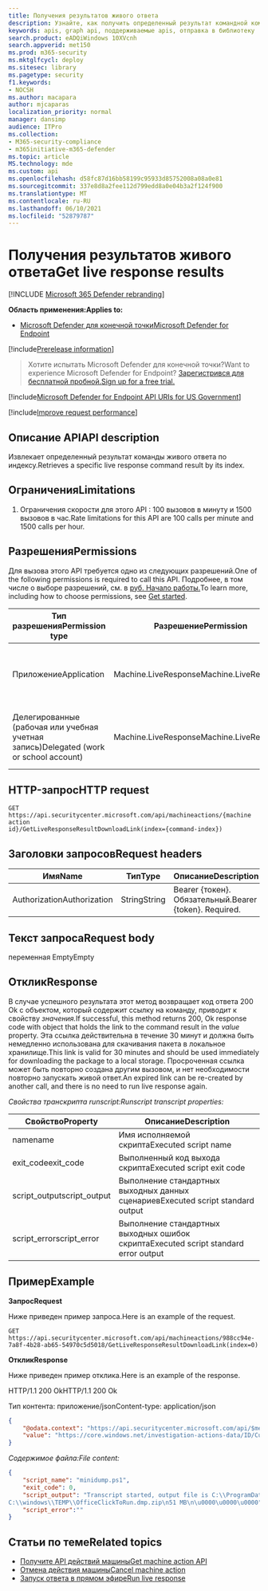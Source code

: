 ```yaml
---
title: Получения результатов живого ответа
description: Узнайте, как получить определенный результат командной команды в прямом эфире по индексу.
keywords: apis, graph api, поддерживаемые apis, отправка в библиотеку
search.product: eADQiWindows 10XVcnh
search.appverid: met150
ms.prod: m365-security
ms.mktglfcycl: deploy
ms.sitesec: library
ms.pagetype: security
f1.keywords:
- NOCSH
ms.author: macapara
author: mjcaparas
localization_priority: normal
manager: dansimp
audience: ITPro
ms.collection:
- M365-security-compliance
- m365initiative-m365-defender
ms.topic: article
MS.technology: mde
ms.custom: api
ms.openlocfilehash: d58fc87d16bb58199c95933d85752008a08a0e81
ms.sourcegitcommit: 337e8d8a2fee112d799edd8a0e04b3a2f124f900
ms.translationtype: MT
ms.contentlocale: ru-RU
ms.lasthandoff: 06/10/2021
ms.locfileid: "52879787"
---
```

#  <a name="get-live-response-results"></a><span data-ttu-id="72aa6-104">Получения результатов живого ответа</span><span class="sxs-lookup"><span data-stu-id="72aa6-104">Get live response results</span></span>

[!INCLUDE [Microsoft 365 Defender rebranding](../../includes/microsoft-defender.md)]

<span data-ttu-id="72aa6-105">**Область применения:**</span><span class="sxs-lookup"><span data-stu-id="72aa6-105">**Applies to:**</span></span>
- [<span data-ttu-id="72aa6-106">Microsoft Defender для конечной точки</span><span class="sxs-lookup"><span data-stu-id="72aa6-106">Microsoft Defender for Endpoint</span></span>](https://go.microsoft.com/fwlink/p/?linkid=2146631)

[!include[Prerelease information](../../includes/prerelease.md)]

><span data-ttu-id="72aa6-107">Хотите испытать Microsoft Defender для конечной точки?</span><span class="sxs-lookup"><span data-stu-id="72aa6-107">Want to experience Microsoft Defender for Endpoint?</span></span> [<span data-ttu-id="72aa6-108">Зарегистрився для бесплатной пробной.</span><span class="sxs-lookup"><span data-stu-id="72aa6-108">Sign up for a free trial.</span></span>](https://www.microsoft.com/microsoft-365/windows/microsoft-defender-atp?ocid=docs-wdatp-exposedapis-abovefoldlink) 

[!include[Microsoft Defender for Endpoint API URIs for US Government](../../includes/microsoft-defender-api-usgov.md)]

[!include[Improve request performance](../../includes/improve-request-performance.md)]

## <a name="api-description"></a><span data-ttu-id="72aa6-109">Описание API</span><span class="sxs-lookup"><span data-stu-id="72aa6-109">API description</span></span>

<span data-ttu-id="72aa6-110">Извлекает определенный результат команды живого ответа по индексу.</span><span class="sxs-lookup"><span data-stu-id="72aa6-110">Retrieves a specific live response command result by its index.</span></span>

## <a name="limitations"></a><span data-ttu-id="72aa6-111">Ограничения</span><span class="sxs-lookup"><span data-stu-id="72aa6-111">Limitations</span></span>

1.  <span data-ttu-id="72aa6-112">Ограничения скорости для этого API : 100 вызовов в минуту и 1500 вызовов в час.</span><span class="sxs-lookup"><span data-stu-id="72aa6-112">Rate limitations for this API are 100 calls per minute and 1500 calls per hour.</span></span>

## <a name="permissions"></a><span data-ttu-id="72aa6-113">Разрешения</span><span class="sxs-lookup"><span data-stu-id="72aa6-113">Permissions</span></span>

<span data-ttu-id="72aa6-114">Для вызова этого API требуется одно из следующих разрешений.</span><span class="sxs-lookup"><span data-stu-id="72aa6-114">One of the following permissions is required to call this API.</span></span> <span data-ttu-id="72aa6-115">Подробнее, в том числе о выборе разрешений, см. в [руб. Начало работы.](apis-intro.md)</span><span class="sxs-lookup"><span data-stu-id="72aa6-115">To learn more, including how to choose permissions, see [Get started](apis-intro.md).</span></span>

| <span data-ttu-id="72aa6-116">Тип разрешения</span><span class="sxs-lookup"><span data-stu-id="72aa6-116">Permission type</span></span>                    | <span data-ttu-id="72aa6-117">Разрешение</span><span class="sxs-lookup"><span data-stu-id="72aa6-117">Permission</span></span>           | <span data-ttu-id="72aa6-118">Имя отображения разрешений</span><span class="sxs-lookup"><span data-stu-id="72aa6-118">Permission display name</span></span>                   |
|------------------------------------|----------------------|-------------------------------------------|
| <span data-ttu-id="72aa6-119">Приложение</span><span class="sxs-lookup"><span data-stu-id="72aa6-119">Application</span></span>                        | <span data-ttu-id="72aa6-120">Machine.LiveResponse</span><span class="sxs-lookup"><span data-stu-id="72aa6-120">Machine.LiveResponse</span></span> | <span data-ttu-id="72aa6-121">Запуск ответа в прямом эфире на определенном компьютере</span><span class="sxs-lookup"><span data-stu-id="72aa6-121">Run live response on a specific machine</span></span> |
| <span data-ttu-id="72aa6-122">Делегированные (рабочая или учебная учетная запись)</span><span class="sxs-lookup"><span data-stu-id="72aa6-122">Delegated (work or school account)</span></span> | <span data-ttu-id="72aa6-123">Machine.LiveResponse</span><span class="sxs-lookup"><span data-stu-id="72aa6-123">Machine.LiveResponse</span></span> | <span data-ttu-id="72aa6-124">Запуск ответа в прямом эфире на определенном компьютере</span><span class="sxs-lookup"><span data-stu-id="72aa6-124">Run live response on a specific machine</span></span> |

## <a name="http-request"></a><span data-ttu-id="72aa6-125">HTTP-запрос</span><span class="sxs-lookup"><span data-stu-id="72aa6-125">HTTP request</span></span>

```HTTP
GET https://api.securitycenter.microsoft.com/api/machineactions/{machine action
id}/GetLiveResponseResultDownloadLink(index={command-index})
```

## <a name="request-headers"></a><span data-ttu-id="72aa6-126">Заголовки запросов</span><span class="sxs-lookup"><span data-stu-id="72aa6-126">Request headers</span></span>

| <span data-ttu-id="72aa6-127">Имя</span><span class="sxs-lookup"><span data-stu-id="72aa6-127">Name</span></span>      | <span data-ttu-id="72aa6-128">Тип</span><span class="sxs-lookup"><span data-stu-id="72aa6-128">Type</span></span> | <span data-ttu-id="72aa6-129">Описание</span><span class="sxs-lookup"><span data-stu-id="72aa6-129">Description</span></span>               |
|---------------|----------|-------------------------------|
| <span data-ttu-id="72aa6-130">Authorization</span><span class="sxs-lookup"><span data-stu-id="72aa6-130">Authorization</span></span> | <span data-ttu-id="72aa6-131">String</span><span class="sxs-lookup"><span data-stu-id="72aa6-131">String</span></span>   | <span data-ttu-id="72aa6-p103">Bearer {токен}. Обязательный.</span><span class="sxs-lookup"><span data-stu-id="72aa6-p103">Bearer {token}. Required.</span></span> |

## <a name="request-body"></a><span data-ttu-id="72aa6-134">Текст запроса</span><span class="sxs-lookup"><span data-stu-id="72aa6-134">Request body</span></span>

<span data-ttu-id="72aa6-135">переменная Empty</span><span class="sxs-lookup"><span data-stu-id="72aa6-135">Empty</span></span>

## <a name="response"></a><span data-ttu-id="72aa6-136">Отклик</span><span class="sxs-lookup"><span data-stu-id="72aa6-136">Response</span></span>

<span data-ttu-id="72aa6-137">В случае успешного результата этот метод возвращает код ответа 200 Ok с объектом, который содержит ссылку на команду, приводит к свойству *значения.*</span><span class="sxs-lookup"><span data-stu-id="72aa6-137">If successful, this method returns 200, Ok response code with object that holds the link to the command result in the *value* property.</span></span> <span data-ttu-id="72aa6-138">Эта ссылка действительна в течение 30 минут и должна быть немедленно использована для скачивания пакета в локальное хранилище.</span><span class="sxs-lookup"><span data-stu-id="72aa6-138">This link is valid for 30 minutes and should be used immediately for downloading the package to a local storage.</span></span> <span data-ttu-id="72aa6-139">Просроченная ссылка может быть повторно создана другим вызовом, и нет необходимости повторно запускать живой ответ.</span><span class="sxs-lookup"><span data-stu-id="72aa6-139">An expired link can be re-created by another call, and there is no need to run live response again.</span></span>

<span data-ttu-id="72aa6-140">*Свойства транскрипта runscript:*</span><span class="sxs-lookup"><span data-stu-id="72aa6-140">*Runscript transcript properties:*</span></span>

| <span data-ttu-id="72aa6-141">Свойство</span><span class="sxs-lookup"><span data-stu-id="72aa6-141">Property</span></span>  | <span data-ttu-id="72aa6-142">Описание</span><span class="sxs-lookup"><span data-stu-id="72aa6-142">Description</span></span>                       |
|---------------|---------------------------------------|
| <span data-ttu-id="72aa6-143">name</span><span class="sxs-lookup"><span data-stu-id="72aa6-143">name</span></span>          | <span data-ttu-id="72aa6-144">Имя исполняемой скрипта</span><span class="sxs-lookup"><span data-stu-id="72aa6-144">Executed script name</span></span>                  |
| <span data-ttu-id="72aa6-145">exit_code</span><span class="sxs-lookup"><span data-stu-id="72aa6-145">exit_code</span></span>     | <span data-ttu-id="72aa6-146">Выполненный код выхода скрипта</span><span class="sxs-lookup"><span data-stu-id="72aa6-146">Executed script exit code</span></span>             |
| <span data-ttu-id="72aa6-147">script_output</span><span class="sxs-lookup"><span data-stu-id="72aa6-147">script_output</span></span> | <span data-ttu-id="72aa6-148">Выполнение стандартных выходных данных сценариев</span><span class="sxs-lookup"><span data-stu-id="72aa6-148">Executed script standard output</span></span>       |
| <span data-ttu-id="72aa6-149">script_error</span><span class="sxs-lookup"><span data-stu-id="72aa6-149">script_error</span></span>  | <span data-ttu-id="72aa6-150">Выполнение стандартных выходных ошибок скрипта</span><span class="sxs-lookup"><span data-stu-id="72aa6-150">Executed script standard error output</span></span> |

## <a name="example"></a><span data-ttu-id="72aa6-151">Пример</span><span class="sxs-lookup"><span data-stu-id="72aa6-151">Example</span></span>

<span data-ttu-id="72aa6-152">**Запрос**</span><span class="sxs-lookup"><span data-stu-id="72aa6-152">**Request**</span></span>

<span data-ttu-id="72aa6-153">Ниже приведен пример запроса.</span><span class="sxs-lookup"><span data-stu-id="72aa6-153">Here is an example of the request.</span></span>

```HTTP
GET
https://api.securitycenter.microsoft.com/api/machineactions/988cc94e-7a8f-4b28-ab65-54970c5d5018/GetLiveResponseResultDownloadLink(index=0)
```

<span data-ttu-id="72aa6-154">**Отклик**</span><span class="sxs-lookup"><span data-stu-id="72aa6-154">**Response**</span></span>

<span data-ttu-id="72aa6-155">Ниже приведен пример отклика.</span><span class="sxs-lookup"><span data-stu-id="72aa6-155">Here is an example of the response.</span></span>

<span data-ttu-id="72aa6-156">HTTP/1.1 200 Ok</span><span class="sxs-lookup"><span data-stu-id="72aa6-156">HTTP/1.1 200 Ok</span></span>

<span data-ttu-id="72aa6-157">Тип контента: приложение/json</span><span class="sxs-lookup"><span data-stu-id="72aa6-157">Content-type: application/json</span></span>

```JSON
{
    "@odata.context": "https://api.securitycenter.microsoft.com/api/$metadata#Edm.String",
    "value": "https://core.windows.net/investigation-actions-data/ID/CustomPlaybookCommandOutput/4ed5e7807ad1fe59b00b664fe06a0f07?se=2021-02-04T16%3A13%3A50Z&sp=r&sv=2019-07-07&sr=b&sig=1dYGe9rPvUlXBPvYSmr6/OLXPY98m8qWqfIQCBbyZTY%3D"
}
```

<span data-ttu-id="72aa6-158">*Содержимое файла:*</span><span class="sxs-lookup"><span data-stu-id="72aa6-158">*File content:*</span></span> 

```JSON
{
    "script_name": "minidump.ps1",
    "exit_code": 0,
    "script_output": "Transcript started, output file is C:\\ProgramData\\Microsoft\\Windows Defender Advanced Threat Protection\\Temp\\PSScriptOutputs\\PSScript_Transcript_{TRANSCRIPT_ID}.txt
C:\\windows\\TEMP\\OfficeClickToRun.dmp.zip\n51 MB\n\u0000\u0000\u0000",
    "script_error":""
}
```

## <a name="related-topics"></a><span data-ttu-id="72aa6-159">Статьи по теме</span><span class="sxs-lookup"><span data-stu-id="72aa6-159">Related topics</span></span>

- [<span data-ttu-id="72aa6-160">Получите API действий машины</span><span class="sxs-lookup"><span data-stu-id="72aa6-160">Get machine action API</span></span>](get-machineaction-object.md)
- [<span data-ttu-id="72aa6-161">Отмена действия машины</span><span class="sxs-lookup"><span data-stu-id="72aa6-161">Cancel machine action</span></span>](cancel-machine-action.md)
- [<span data-ttu-id="72aa6-162">Запуск ответа в прямом эфире</span><span class="sxs-lookup"><span data-stu-id="72aa6-162">Run live response</span></span>](run-live-response.md) 
